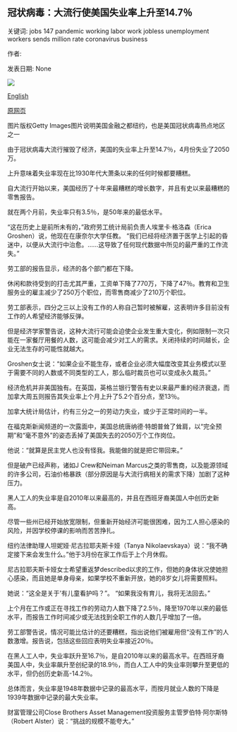 ## 冠状病毒：大流行使美国失业率上升至14.7％

关键词: jobs 147 pandemic working labor work jobless unemployment workers sends million rate coronavirus business

作者: 

发表日期: None

![](https://ichef.bbci.co.uk/news/1024/branded_news/3EBC/production/_112206061_nyc.jpg)

[English](Coronavirus%3A%20Pandemic%20sends%20US%20jobless%20rate%20to%2014.7%25.md)

[原网页](https://www.bbc.com/news/business-52591262)

图片版权Getty Images图片说明美国金融之都纽约，也是美国冠状病毒热点地区之一

由于冠状病毒大流行摧毁了经济，美国的失业率上升至14.7％，4月份失业了2050万。

上升意味着失业率现在比1930年代大萧条以来的任何时候都要糟糕。

自大流行开始以来，美国经历了十年来最糟糕的增长数字，并且有史以来最糟糕的零售报告。

就在两个月前，失业率只有3.5％，是50年来的最低水平。

“这在历史上是前所未有的，”政府劳工统计局前负责人埃里卡·格洛森（Erica Groshen）说，他现在在康奈尔大学任教。 “我们已经将经济置于医学上引起的昏迷中，以便从大流行中治愈。……这导致了任何现代数据中所见的最严重的工作流失。”

劳工部的报告显示，经济的各个部门都在下降。

休闲和款待受到的打击尤其严重，工资单下降了770万，下降了47％。教育和卫生服务业的雇主减少了250万个职位，而零售商减少了210万个职位。

劳工部表示，四分之三以上没有工作的人称自己暂时被解雇，这表明许多目前没有工作的人希望经济能够反弹。

但是经济学家警告说，这种大流行可能会迫使企业发生重大变化，例如限制一次只能在一家餐厅用餐的人数，这可能会减少对工人的需求。关闭持续的时间越长，企业无法生存的可能性就越大。

Groshen女士说：“如果企业不能生存，或者企业必须大幅度改变其业务模式以至于需要不同的人数或不同类型的工人，那么临时裁员也可以变成永久裁员。”

经济危机并非美国独有。在英国，英格兰银行警告有史以来最严重的经济衰退，而加拿大周五则报告其失业率上个月上升了5.2个百分点，至13％。

加拿大统计局估计，约有三分之一的劳动力失业，或少于正常时间的一半。

在福克斯新闻频道的一次露面中，美国总统唐纳德·特朗普耸了耸肩，以“完全预期”和“毫不意外”的姿态丢掉了美国失去的2050万个工作岗位。

他说：“就算是民主党人也没有怪我。我能做的就是把它带回来。”

但是破产已经声称，诸如J Crew和Neiman Marcus之类的零售商，以及能源领域的许多公司，石油价格暴跌（部分原因是与大流行病相关的需求下降）加剧了这种压力。

黑人工人的失业率是自2010年以来最高的，并且在西班牙裔美国人中创历史新高。

尽管一些州已经开始放宽限制，但重新开始经济可能很困难，因为工人担心感染的风险，并因学校停课的影响而苦苦挣扎。

纽约法律助理人坦妮娅·尼古拉耶夫斯卡娅（Tanya Nikolaevskaya）说：“我不确定接下来会发生什么。”他于3月份在家工作后于上个月休假。

尼古拉耶夫斯卡娅女士希望重返梦described以求的工作，但她的身体状况使她担心感染，而且她是单身母亲，如果学校不重新开放，她的8岁女儿将需要照料。

她说：“这全是关于'有儿童看护吗？”。 “如果我没有育儿，我将无法回去。”

上个月在工作或正在寻找工作的劳动力人数下降了2.5％，降至1970年以来的最低水平，而报告工作时间减少或无法找到全职工作的人数几乎增加了一倍。

劳工部警告说，情况可能比估计的还要糟糕，指出说他们被雇用但“没有工作”的人数激增。报告说，包括这些回应表明失业率接近20％。

在黑人工人中，失业率跃升至16.7％，是自2010年以来的最高水平。在西班牙裔美国人中，失业率飙升至创纪录的18.9％，而白人工人中的失业率则攀升至更低的水平，但仍创历史新高-14.2％。

总体而言，失业率是1948年数据中记录的最高水平，而按月就业人数的下降是1939年数据中记录的最大失业率。

财富管理公司Close Brothers Asset Management投资服务主管罗伯特·阿尔斯特（Robert Alster）说：“挑战的规模不能夸大。”